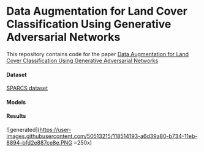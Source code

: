 # Data Augmentation for Land Cover Classification Using Generative Adversarial Networks
This repository contains code for the paper [Data Augmentation for Land Cover Classification Using Generative Adversarial Networks](https://github.com/csmember/data_aug)


#### Dataset 
[SPARCS dataset](https://www.usgs.gov/core-science-systems/nli/landsat/spatial-procedures-automated-removal-cloud-and-shadow-sparcs)

#### Models

#### Results
![generated](https://user-images.githubusercontent.com/50513215/118514193-a6d39a80-b734-11eb-8894-bfd2e887ce8e.PNG =250x)
